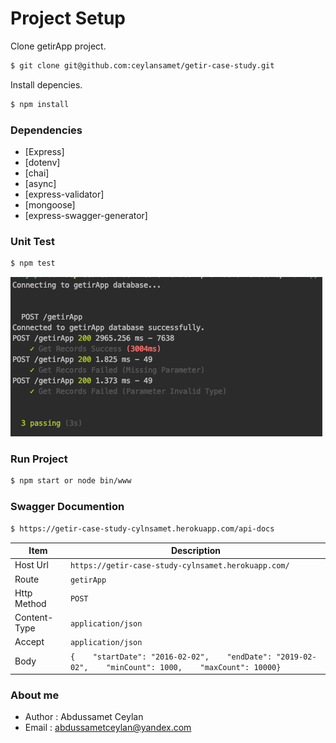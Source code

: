 # Project Setup

Clone getirApp project.
```sh
$ git clone git@github.com:ceylansamet/getir-case-study.git
```
Install depencies.
```sh
$ npm install
```
### Dependencies

  - [Express]
  - [dotenv]
  - [chai]
  - [async]
  - [express-validator]
  - [mongoose]
  - [express-swagger-generator]

### Unit Test


 ```sh
$ npm test
```

![Figure 1-1](img/unit-test.png "Img 1")


 ### Run Project
 ```sh
$ npm start or node bin/www
```



 ### Swagger Documention


```sh
$ https://getir-case-study-cylnsamet.herokuapp.com/api-docs
```
| Item | Description |
| --- | --- |
| Host Url | `https://getir-case-study-cylnsamet.herokuapp.com/` |
| Route | `getirApp` |
| Http Method | `POST` |
| Content-Type | `application/json` |
| Accept | `application/json` |
| Body | `{    "startDate": "2016-02-02",    "endDate": "2019-02-02",    "minCount": 1000,    "maxCount": 10000}` |



### About me

- Author : Abdussamet Ceylan
- Email :  abdussametceylan@yandex.com
